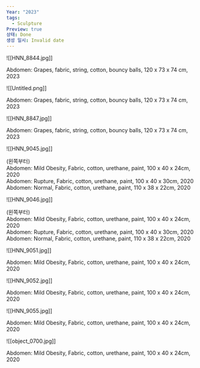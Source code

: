 ```yaml
---
Year: "2023"
tags:
  - Sculpture
Preview: true
상태: Done
생성 일시: Invalid date
---
```

![[HNN_8844.jpg]]

Abdomen: Grapes, fabric, string, cotton, bouncy balls, 120 x 73 x 74 cm, 2023

  

![[Untitled.png]]

Abdomen: Grapes, fabric, string, cotton, bouncy balls, 120 x 73 x 74 cm, 2023

![[HNN_8847.jpg]]

Abdomen: Grapes, fabric, string, cotton, bouncy balls, 120 x 73 x 74 cm, 2023

  

  

![[HNN_9045.jpg]]

(왼쪽부터)  
Abdomen: Mild Obesity, Fabric, cotton, urethane, paint, 100 x 40 x 24cm, 2020  
Abdomen: Rupture, Fabric, cotton, urethane, paint, 100 x 40 x 30cm, 2020  
Abdomen: Normal, Fabric, cotton, urethane, paint, 110 x 38 x 22cm, 2020

  

  

![[HNN_9046.jpg]]

(왼쪽부터)  
Abdomen: Mild Obesity, Fabric, cotton, urethane, paint, 100 x 40 x 24cm, 2020  
Abdomen: Rupture, Fabric, cotton, urethane, paint, 100 x 40 x 30cm, 2020  
Abdomen: Normal, Fabric, cotton, urethane, paint, 110 x 38 x 22cm, 2020

  

  

![[HNN_9051.jpg]]

Abdomen: Mild Obesity, Fabric, cotton, urethane, paint, 100 x 40 x 24cm, 2020

![[HNN_9052.jpg]]

Abdomen: Mild Obesity, Fabric, cotton, urethane, paint, 100 x 40 x 24cm, 2020

![[HNN_9055.jpg]]

Abdomen: Mild Obesity, Fabric, cotton, urethane, paint, 100 x 40 x 24cm, 2020

![[object_0700.jpg]]

Abdomen: Mild Obesity, Fabric, cotton, urethane, paint, 100 x 40 x 24cm, 2020